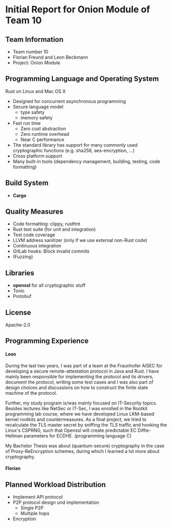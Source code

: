 # Initial Report for Onion Module of Team 10

## Team Information
* Team number 10
* Florian Freund and Leon Beckmann
* Project: Onion Module

## Programming Language and Operating System
Rust on Linux and Mac OS X

* Designed for concurrent asynchronous programming
* Secure language model
  * type safety
  * memory safety
* Fast run time
  * Zero cost abstraction
  * Zero runtime overhead
  * Near C performance
* The standard library has support for many commonly used cryptographic functions (e.g. sha256, aes-encryption, ...)
* Cross platform support
* Many built-in tools (dependency management, building, testing, code formatting)


## Build System
* **Cargo**

## Quality Measures
* Code formatting: clippy, rustfmt
* Rust test suite (for unit and integration)
* Test code coverage
* LLVM address sanitizer (only if we use external non-Rust code)
* Continuous integration
* GitLab hooks: Block invalid commits
* (Fuzzing)

## Libraries
* **openssl** for all cryptographic stuff
* Tonic
* Protobuf

## License
Apache-2.0

## Programming Experience

#### Leon
During the last two years, I was part of a team at the Fraunhofer AISEC for developing a
secure remote-attestation protocol in Java and Rust. I have mainly been responsible for
implementing the protocol and its drivers, document the protocol, writing
some test cases and I was also part of design choices and discussions on how to construct 
the finite state machine of the protocol. 

Further, my study program is/was mainly focused on IT-Security topics. Besides lectures like
NetSec or IT-Sec, I was enrolled in the Rootkit programming lab course, where we have developed
Linux LKM-based kernel rootkits and countermeasures. As a final project, we tried to recalculate
the TLS master secret by sniffing the TLS traffic and hooking the Linux's CSPRNG, such that 
Openssl will create predictable EC Diffie-Hellman parameters for ECDHE. (programming language C)

My Bachelor Thesis was about (quantum-secure) cryptography in the case of Proxy-ReEncryption schemes,
during which I learned a lot more about cryptography.

#### Florian

## Planned Workload Distribution

* Implement API protocol
* P2P protocol design und implementation
  * Single P2P
  * Multiple hops
* Encryption
